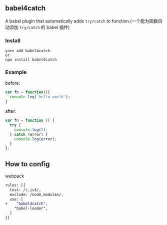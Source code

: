 ## babel4catch

A babel plugin that automatically adds `try/catch` to function.(一个能为函数自动添加 `try/catch` 的 babel 插件)


### Install

```
yarn add babel4catch
or
npm install babel4catch
```

### Example

before:
```js
var fn = function(){
  console.log('hello world');
}
```

after:
```js
var fn = function () {
  try {
    console.log(2);
  } catch (error) {
    console.log(error);
  }
};
```

## How to config
webpack
```diff
rules: [{
  test: /\.js$/,
  exclude: /node_modules/,
  use: [
+    "babel4catch",
    "babel-loader",
  ]
}]
```
